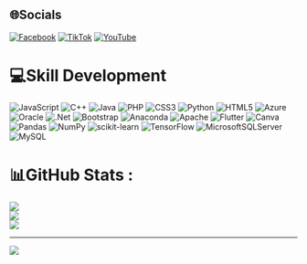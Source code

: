 
## 🌐Socials
 [![Facebook](https://img.shields.io/badge/Facebook-%231877F2.svg?logo=Facebook&logoColor=white)](https://www.facebook.com/VinhIt2003/)
 [![TikTok](https://img.shields.io/badge/TikTok-%23000000.svg?logo=TikTok&logoColor=white)](https://l.facebook.com/l.php?u=https%3A%2F%2Fwww.tiktok.com%2F%40tranquangvinh739%3F_t%3DZS-8uMWb7IgP25%26_r%3D1%26fbclid%3DIwZXh0bgNhZW0CMTAAAR2WMnYzJmMMTMVtPPdrh7MLUTXH7F2c6bJdAD36tIXuHzNcd60qYl1wN_0_aem_NvS_BlmxW_luCrxW4R1iEg&h=AT1jZQ69dELzhd3IOUhSxOY4M_2pdCqinOL2qwhOLP1cAQPN5uPgDMhqQ13w2L3ecptzA1dnnDBUMgHf_QpzvgKqkgC9K_E5ZVtcMCkgF5kDRpz_FkAcRKLj9WUd_jpNNCAFmRZwl4vVBHr7HLFCXA) 
 [![YouTube](https://img.shields.io/badge/YouTube-%23FF0000.svg?logo=YouTube&logoColor=white)](https://www.youtube.com/@QuangVinhTran-ih5oz) 

# 💻Skill Development
![JavaScript](https://img.shields.io/badge/javascript-%23323330.svg?style=for-the-badge&logo=javascript&logoColor=%23F7DF1E) 
![C++](https://img.shields.io/badge/c++-%2300599C.svg?style=for-the-badge&logo=c%2B%2B&logoColor=white) 
![Java](https://img.shields.io/badge/java-%23ED8B00.svg?style=for-the-badge&logo=java&logoColor=white) 
![PHP](https://img.shields.io/badge/php-%23777BB4.svg?style=for-the-badge&logo=php&logoColor=white) 
![CSS3](https://img.shields.io/badge/css3-%231572B6.svg?style=for-the-badge&logo=css3&logoColor=white) 
![Python](https://img.shields.io/badge/python-3670A0?style=for-the-badge&logo=python&logoColor=ffdd54) 
![HTML5](https://img.shields.io/badge/html5-%23E34F26.svg?style=for-the-badge&logo=html5&logoColor=white)
![Azure](https://img.shields.io/badge/azure-%230072C6.svg?style=for-the-badge&logo=azure-devops&logoColor=white) 
![Oracle](https://img.shields.io/badge/Oracle-F80000?style=for-the-badge&logo=oracle&logoColor=white) 
![.Net](https://img.shields.io/badge/.NET-5C2D91?style=for-the-badge&logo=.net&logoColor=white) 
![Bootstrap](https://img.shields.io/badge/bootstrap-%23563D7C.svg?style=for-the-badge&logo=bootstrap&logoColor=white)
![Anaconda](https://img.shields.io/badge/Anaconda-%2344A833.svg?style=for-the-badge&logo=anaconda&logoColor=white)
![Apache](https://img.shields.io/badge/apache-%23D42029.svg?style=for-the-badge&logo=apache&logoColor=white)
![Flutter](https://img.shields.io/badge/Flutter-%2302569B.svg?style=for-the-badge&logo=Flutter&logoColor=white)
![Canva](https://img.shields.io/badge/Canva-%2300C4CC.svg?style=for-the-badge&logo=Canva&logoColor=white)
![Pandas](https://img.shields.io/badge/pandas-%23150458.svg?style=for-the-badge&logo=pandas&logoColor=white)
![NumPy](https://img.shields.io/badge/numpy-%23013243.svg?style=for-the-badge&logo=numpy&logoColor=white)
![scikit-learn](https://img.shields.io/badge/scikit--learn-%23F7931E.svg?style=for-the-badge&logo=scikit-learn&logoColor=white)
![TensorFlow](https://img.shields.io/badge/TensorFlow-%23FF6F00.svg?style=for-the-badge&logo=TensorFlow&logoColor=white)
![MicrosoftSQLServer](https://img.shields.io/badge/Microsoft%20SQL%20Sever-CC2927?style=for-the-badge&logo=microsoft%20sql%20server&logoColor=white)
![MySQL](https://img.shields.io/badge/mysql-%2300f.svg?style=for-the-badge&logo=mysql&logoColor=white)


# 📊GitHub Stats :
![](https://github-readme-stats.vercel.app/api?username=VinhIT2003&theme=radical&hide_border=false&include_all_commits=false&count_private=false)<br/>
![](https://github-readme-streak-stats.herokuapp.com/?user=VinhIT2003&theme=radical&hide_border=false)<br/>
![](https://github-readme-stats.vercel.app/api/top-langs/?username=VinhIT2003&theme=radical&hide_border=false&include_all_commits=false&count_private=false&layout=compact)


---
[![](https://visitcount.itsvg.in/api?id=VinhIT2003&icon=0&color=0)](https://visitcount.itsvg.in)
